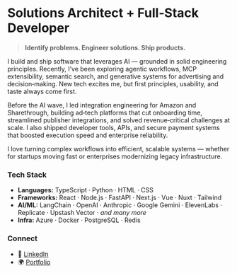 # Solutions Architect + Full‑Stack Developer  
> **Identify problems. Engineer solutions. Ship products.**

I build and ship software that leverages AI — grounded in solid engineering principles. Recently, I’ve been exploring agentic workflows, MCP extensibility, semantic search, and generative systems for advertising and decision‑making. New tech excites me, but first principles, usability, and taste always come first.

Before the AI wave, I led integration engineering for Amazon and Sharethrough, building ad‑tech platforms that cut onboarding time, streamlined publisher integrations, and solved revenue‑critical challenges at scale. I also shipped developer tools, APIs, and secure payment systems that boosted execution speed and enterprise reliability.

I love turning complex workflows into efficient, scalable systems — whether for startups moving fast or enterprises modernizing legacy infrastructure.

### Tech Stack

- **Languages:** TypeScript · Python · HTML · CSS
- **Frameworks:** React · Node.js · FastAPI · Next.js · Vue · Nuxt · Tailwind  
- **AI/ML:** LangChain · OpenAI · Anthropic · Google Gemini · ElevenLabs · Replicate · Upstash Vector · _and many more_
- **Infra:** Azure · Docker · PostgreSQL · Redis

### Connect

- 💼 [LinkedIn](https://linkedin.com/in/jcottam)  
- 🌍 [Portfolio](https://johnryancottam.com)
